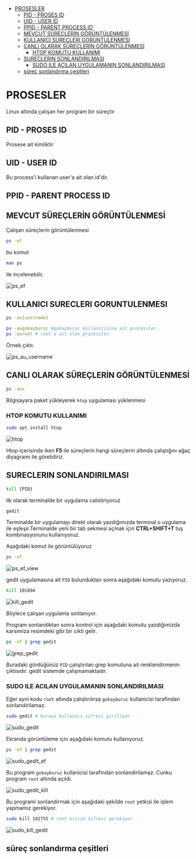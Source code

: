 <!-- TOC depthFrom:1 depthTo:6 withLinks:1 updateOnSave:1 orderedList:0 -->

- [PROSESLER](#prosesler)
	- [PID - PROSES ID](#pid-proses-id)
	- [UID - USER ID](#uid-user-id)
	- [PPID - PARENT PROCESS ID](#ppid-parent-process-id)
	- [MEVCUT SÜREÇLERİN GÖRÜNTÜLENMESİ](#mevcut-sürelerin-görüntülenmesi)
	- [KULLANICI SURECLERI GORUNTULENMESI](#kullanici-surecleri-goruntulenmesi)
	- [CANLI OLARAK SÜREÇLERİN GÖRÜNTÜLENMESİ](#canli-olarak-sürelerin-görüntülenmesi)
		- [HTOP KOMUTU KULLANIMI](#htop-komutu-kullanimi)
	- [SURECLERIN SONLANDIRILMASI](#sureclerin-sonlandirilmasi)
		- [SUDO ILE ACILAN UYGULAMANIN SONLANDIRILMASI](#sudo-ile-acilan-uygulamanin-sonlandirilmasi)
	- [süreç sonlandırma çeşitleri](#süre-sonlandrma-eitleri)

<!-- /TOC -->



# PROSESLER
Linux altında çalışan her program bir süreçtir

## PID - PROSES ID
Prosese ait kimliktir

## UID - USER ID
Bu process'i kullanan user'a ait olan id'dir.

## PPID - PARENT PROCESS ID  

## MEVCUT SÜREÇLERİN GÖRÜNTÜLENMESİ

Çalışan süreçlerin görüntülenmesi
```bash
ps -ef
```
bu komut

```bash
man ps
```
ile incelenebilir.

![ps_ef](ps_ef.png)

## KULLANICI SURECLERI GORUNTULENMESI

```bash
ps -au{username}

ps -augokayburuc #gokayburuc kullanicisina ait processler
ps -auroot # root'a ait olan processler
```
Örnek çıktı:

![ps_au_username](ps_au_username.png)

## CANLI OLARAK SÜREÇLERİN GÖRÜNTÜLENMESİ

```bash
ps -aux

```
Bilgisayara paket yükleyerek `htop` uygulaması yüklenmesi

### HTOP KOMUTU KULLANIMI
```bash
sudo apt install htop
```

![htop](htop.png)

Htop içerisinde iken **F5** ile süreçlerin hangi süreçlerin altında çalıştığını ağaç diyagramı ile görebiliriz.

## SURECLERIN SONLANDIRILMASI

```bash
kill {PID}
```
ilk olarak terminalde bir uygulama calistiriyoruz
```bash
gedit
```
Terminalde bir uygulamayı direkt olarak yazdığımızda terminal o uygulama ile eşleşir.Terminalde yeni bir tab sekmesi açmak için **CTRL+SHIFT+T** tuş kombinasyonunu kullanıyoruz.

Aşağıdaki komut ile görüntülüyoruz

```bash
ps -ef
```
![ps_ef_view](ps_ef_gedit.png)

gedit uygulamasına ait `PID` bulunduktan sonra aşağıdaki komutu yazıyoruz.

```bash
kill 101894
```

![kill_gedit](kill_gedit.png)

Böylece çalışan uygulama sonlanıyor.  

Program sonlandiktan sonra kontrol için aşağıdaki komutu yazdiğimizda karsimiza resimdeki gibi bir cikti gelir.

```bash
ps -ef | grep gedit
```

![grep_gedit](grep_gedit.png)

Buradaki gördüğünüz `PID` çalıştırılan grep komutuna ait renklendirmenin çıktısıdır. gedit sistemde çalışmamaktadır.


### SUDO ILE ACILAN UYGULAMANIN SONLANDIRILMASI

Eğer ayni kodu `root` altında çalıştırılırsa `gokayburuc` kullanicisi tarafindan sonlandirilamaz.

```bash
sudo gedit # buraya kullanici sifresi giriliyor
```
![sudo_gedit](sudo_gedit.png)

Ekranda görüntüleme için aşağıdaki komutu kullanıyoruz.

```bash
ps -ef | grep gedit
```

![sudo_gedit_ef](sudo_gedit_ef.png)

Bu program `gokayburuc` kullanicisi tarafindan sonlandirilamaz. Cunku program `root` altında açıldı.

![sudo_gedit_kill](sudo_gedit_kill.png)

Bu programi sonlandirmak için aşağıdaki şekilde `root` yetkisi ile işlem yapmamız gerekiyor.

```bash
sudo kill 102755 # root erisim sifresi gerekiyor
```

![sudo_kill_gedit](sudo_kill_gedit.png)


## süreç sonlandırma çeşitleri

